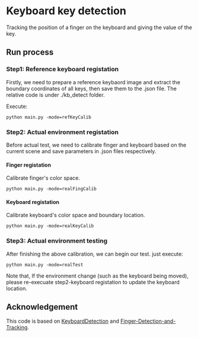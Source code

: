 # Keyboard key detection
Tracking the position of a finger on the keyboard and giving the value of the key.

## **Run process**
### **Step1: Reference keyboard registation**  
Firstly, we need to prepare a reference keybaord image and extract the boundary coordinates of all keys, then save them to the .json file. The relative code is under ./kb_detect folder. 

Execute:

`python main.py -mode=refKeyCalib`

### **Step2: Actual environment registation**
Before actual test, we need to calibrate finger and keyboard based on the current scene and save parameters in .json files respectively.

#### Finger registation
Calibrate finger's color space.

`python main.py -mode=realFingCalib`

#### Keyboard registation
Calibrate keyboard's color space and boundary location.

`python main.py -mode=realKeyCalib`

### **Step3: Actual environment testing**  
After finishing the above calibration, we can begin our test. just execute:

`python main.py -mode=realTest`

Note that, If the environment change (such as the keyboard being moved), please re-execuate step2-keyboard registation to update the keyboard location.

## **Acknowledgement**
This code is based on [KeyboardDetection](https://github.com/FlipGoncalves/KeyboardDetection) and [Finger-Detection-and-Tracking](https://github.com/amarlearning/Finger-Detection-and-Tracking).